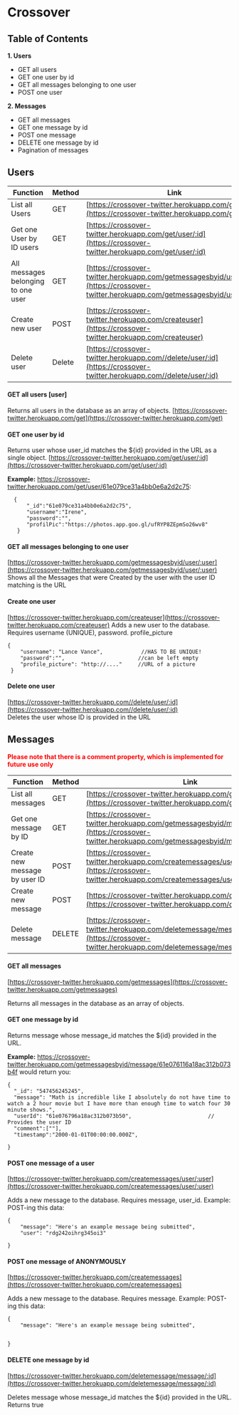 # Crossover

## Table of Contents

**1. Users**

* GET all users
* GET one user by id
* GET all messages belonging to one user
* POST one user


**2. Messages**

* GET all messages
* GET one message by id
* POST one message
* DELETE one message by id
* Pagination of messages



## Users 

| Function      | Method        | Link          |
| ------------- | ------------- | ------------- |
| List all Users | GET           | [https://crossover-twitter.herokuapp.com/get](https://crossover-twitter.herokuapp.com/get) |
| Get one User by ID users | GET           | [https://crossover-twitter.herokuapp.com/get/user/:id](https://crossover-twitter.herokuapp.com/get/user/:id)|
| All messages belonging to one user | GET           | [https://crossover-twitter.herokuapp.com/getmessagesbyid/user/:user](https://crossover-twitter.herokuapp.com/getmessagesbyid/user/:user) |
| Create new user | POST           | [https://crossover-twitter.herokuapp.com/createuser](https://crossover-twitter.herokuapp.com/createuser) |
| Delete user | Delete           | [https://crossover-twitter.herokuapp.com//delete/user/:id](https://crossover-twitter.herokuapp.com//delete/user/:id) |

 #### GET all users [user]
Returns all users in the database as an array of objects.
[https://crossover-twitter.herokuapp.com/get](https://crossover-twitter.herokuapp.com/get)


#### GET one user by id
Returns user whose user_id matches the ${id} provided in the URL as a single object.
[https://crossover-twitter.herokuapp.com/get/user/:id](https://crossover-twitter.herokuapp.com/get/user/:id)

**Example:** https://crossover-twitter.herokuapp.com/get/user/61e079ce31a4bb0e6a2d2c75:

```
  {
      "_id":"61e079ce31a4bb0e6a2d2c75",
      "username":"Irene",
      "password":"",
      "profilPic":"https://photos.app.goo.gl/ufRYP8ZEpmSo26wv8"
   }
   ```

#### GET all messages belonging to one user
[https://crossover-twitter.herokuapp.com/getmessagesbyid/user/:user](https://crossover-twitter.herokuapp.com/getmessagesbyid/user/:user)  Shows all the Messages that were Created by the user with the user ID matching is the URL

#### Create one user
[https://crossover-twitter.herokuapp.com/createuser](https://crossover-twitter.herokuapp.com/createuser) 
Adds a new user to the database. Requires username (UNIQUE), password. profile_picture

```
{
	"username": "Lance Vance",            //HAS TO BE UNIQUE!
	"password":"",                       //can be left empty
	"profile_picture": "http://...."     //URL of a picture
 }

```
#### Delete one user
[https://crossover-twitter.herokuapp.com//delete/user/:id](https://crossover-twitter.herokuapp.com//delete/user/:id)  
Deletes the user whose ID is provided in the URL

## Messages


<span style="color:red">**Please note that there is a comment property, which is implemented for future use only**</span>



| Function      | Method        | Link          |
| ------------- | ------------- | ------------- |
| List all messages | GET           | [https://crossover-twitter.herokuapp.com/getmessages](https://crossover-twitter.herokuapp.com/getmessages) |
| Get one message by ID | GET           | [https://crossover-twitter.herokuapp.com/getmessagesbyid/message/:message](https://crossover-twitter.herokuapp.com/getmessagesbyid/message/:message)|
| Create new message by user ID | POST          | [https://crossover-twitter.herokuapp.com/createmessages/user/:user](https://crossover-twitter.herokuapp.com/createmessages/user/:user) |
| Create new message | POST          | [https://crossover-twitter.herokuapp.com/createmessages](https://crossover-twitter.herokuapp.com/createmessages) |
| Delete message |   DELETE    | [https://crossover-twitter.herokuapp.com/deletemessage/message/:id](https://crossover-twitter.herokuapp.com/deletemessage/message/:id)  |
#### GET all messages

[https://crossover-twitter.herokuapp.com/getmessages](https://crossover-twitter.herokuapp.com/getmessages)

Returns all messages in the database as an array of objects.

#### GET one message by id
Returns message whose message_id matches the ${id} provided in the URL.

**Example:** https://crossover-twitter.herokuapp.com/getmessagesbyid/message/61e076116a18ac312b073b4f would return you:
```
{
  "_id": "547456245245",
  "message": "Math is incredible like I absolutely do not have time to watch a 2 hour movie but I have more than enough time to watch four 30 minute shows.",
  "userId": "61e076796a18ac312b073b50",                        // Provides the user ID
  "comment":[""],
  "timestamp":"2000-01-01T00:00:00.000Z",

}
```
#### POST one message of a user

[https://crossover-twitter.herokuapp.com/createmessages/user/:user](https://crossover-twitter.herokuapp.com/createmessages/user/:user)

  Adds a new message to the database. Requires message, user_id. Example: POST-ing this data:
```
{
	"message": "Here's an example message being submitted",
	"user": "rdg242oihrg345oi3"
	
}
```

#### POST one message of ANONYMOUSLY

[https://crossover-twitter.herokuapp.com/createmessages](https://crossover-twitter.herokuapp.com/createmessages)

Adds a new message to the database. Requires message. Example: POST-ing this data:
```
{
	"message": "Here's an example message being submitted",
	
	
}
```

#### DELETE one message by id

[https://crossover-twitter.herokuapp.com/deletemessage/message/:id](https://crossover-twitter.herokuapp.com/deletemessage/message/:id) 

Deletes message whose message_id matches the ${id} provided in the URL. Returns true






